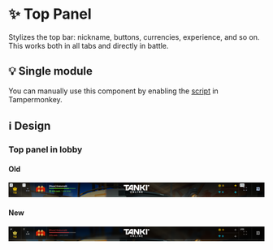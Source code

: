 # :sparkles: Top Panel

Stylizes the top bar: nickname, buttons, currencies, experience, and so on. This works both in all tabs and directly in battle.

## :bulb: Single module

You can manually use this component by enabling the [script](https://github.com/OrakomoRi/Severitium/blob/main/src/General/TopPanel/TopPanel.user.js?raw=true) in Tampermonkey.

## :information_source: Design

### Top panel in lobby

#### Old

![](/images/general/old/toppanel.png)

#### New

![](/images/general/new/toppanel.png)